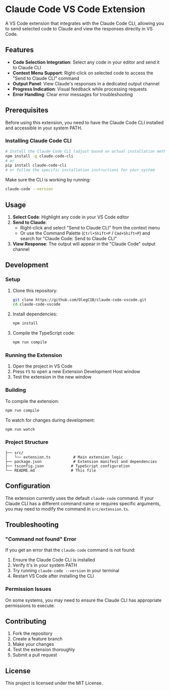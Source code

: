 # Claude Code VS Code Extension

A VS Code extension that integrates with the Claude Code CLI, allowing you to send selected code to Claude and view the responses directly in VS Code.

## Features

- **Code Selection Integration**: Select any code in your editor and send it to Claude CLI
- **Context Menu Support**: Right-click on selected code to access the "Send to Claude CLI" command
- **Output Panel**: View Claude's responses in a dedicated output channel
- **Progress Indication**: Visual feedback while processing requests
- **Error Handling**: Clear error messages for troubleshooting

## Prerequisites

Before using this extension, you need to have the Claude Code CLI installed and accessible in your system PATH.

### Installing Claude Code CLI

```bash
# Install the Claude Code CLI (adjust based on actual installation method)
npm install -g claude-code-cli
# or
pip install claude-code-cli
# or follow the specific installation instructions for your system
```

Make sure the CLI is working by running:
```bash
claude-code --version
```

## Usage

1. **Select Code**: Highlight any code in your VS Code editor
2. **Send to Claude**: 
   - Right-click and select "Send to Claude CLI" from the context menu
   - Or use the Command Palette (`Ctrl+Shift+P` / `Cmd+Shift+P`) and search for "Claude Code: Send to Claude CLI"
3. **View Response**: The output will appear in the "Claude Code" output channel

## Development

### Setup

1. Clone this repository:
   ```bash
   git clone https://github.com/OlegCIB/claude-code-vscode.git
   cd claude-code-vscode
   ```

2. Install dependencies:
   ```bash
   npm install
   ```

3. Compile the TypeScript code:
   ```bash
   npm run compile
   ```

### Running the Extension

1. Open the project in VS Code
2. Press `F5` to open a new Extension Development Host window
3. Test the extension in the new window

### Building

To compile the extension:
```bash
npm run compile
```

To watch for changes during development:
```bash
npm run watch
```

### Project Structure

```
├── src/
│   └── extension.ts          # Main extension logic
├── package.json              # Extension manifest and dependencies
├── tsconfig.json            # TypeScript configuration
└── README.md                # This file
```

## Configuration

The extension currently uses the default `claude-code` command. If your Claude CLI has a different command name or requires specific arguments, you may need to modify the command in `src/extension.ts`.

## Troubleshooting

### "Command not found" Error

If you get an error that the `claude-code` command is not found:

1. Ensure the Claude Code CLI is installed
2. Verify it's in your system PATH
3. Try running `claude-code --version` in your terminal
4. Restart VS Code after installing the CLI

### Permission Issues

On some systems, you may need to ensure the Claude CLI has appropriate permissions to execute.

## Contributing

1. Fork the repository
2. Create a feature branch
3. Make your changes
4. Test the extension thoroughly
5. Submit a pull request

## License

This project is licensed under the MIT License.
